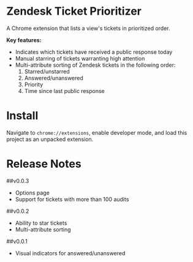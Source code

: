 # Zendesk Ticket Prioritizer

A Chrome extension that lists a view's tickets in prioritized order.

**Key features:**

* Indicates which tickets have received a public response today
* Manual starring of tickets warranting high attention
* Multi-attribute sorting of Zendesk tickets in the following order:
  1. Starred/unstarred
  2. Answered/unanswered
  3. Priority
  4. Time since last public response

# Install

Navigate to `chrome://extensions`, enable developer mode, and load this project as an unpacked extension.

# Release Notes

##v0.0.3
* Options page
* Support for tickets with more than 100 audits

##v0.0.2
* Ability to star tickets
* Multi-attribute sorting

##v0.0.1
* Visual indicators for answered/unanswered